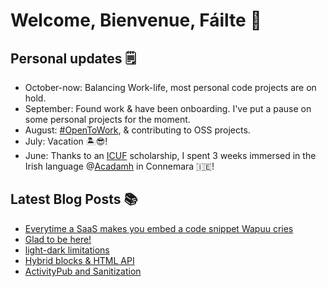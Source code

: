 # Welcome, Bienvenue, Fáilte 👋

## Personal updates 🗒
- October-now: Balancing Work-life, most personal code projects are on hold.
- September: Found work & have been onboarding. I've put a pause on some personal projects for the moment.
- August: [#OpenToWork](https://www.linkedin.com/in/django-doucet/), & contributing to OSS projects.
- July: Vacation 🏝😎!
- June: Thanks to an [ICUF](https://www.icuf.ie/) scholarship, I spent 3 weeks immersed in the Irish language @[Acadamh](https://www.acadamh.ie/) in Connemara 🇮🇪!


## Latest Blog Posts 📚
<!-- BLOG-POST-LIST:START -->
- [Everytime a SaaS makes you embed a code snippet Wapuu cries](https://mediaformat.org/2025/08/saas-embed-snippet-wapuu-cries/)
- [Glad to be here!](https://mediaformat.org/2025/07/glad-to-be-here-wpyeg/)
- [light-dark limitations](https://mediaformat.org/2025/03/light-dark-limitations/)
- [Hybrid blocks &amp; HTML API](https://mediaformat.org/2024/08/hybrid-blocks-html-api/)
- [ActivityPub and Sanitization](https://mediaformat.org/2024/07/activitypub-and-sanitization/)
<!-- BLOG-POST-LIST:END -->
